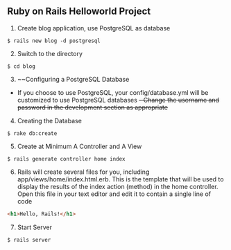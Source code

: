 ## Ruby on Rails Helloworld Project

1. Create blog application, use PostgreSQL as database
  ```shell
  $ rails new blog -d postgresql
  ```
2. Switch to the directory
  ```shell
  $ cd blog
  ```
3. ~~Configuring a PostgreSQL Database
  - If you choose to use PostgreSQL, your config/database.yml will be customized to use PostgreSQL databases
  ~~- Change the username and password in the development section as appropriate~~
  
4. Creating the Database
  ```shell
  $ rake db:create
  ```
5. Create at Minimum A Controller and A View
  ```shell
  $ rails generate controller home index
  ```
6. Rails will create several files for you, including app/views/home/index.html.erb. This is the template that will be used to display the results of the index action (method) in the home controller. Open this file in your text editor and edit it to contain a single line of code
  ```html
  <h1>Hello, Rails!</h1>
  ```
7. Start Server
  ```shell
  $ rails server
  ```
  
